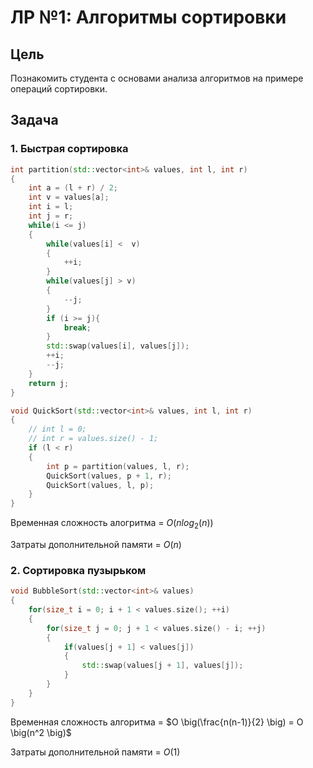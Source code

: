 # ЛР №1: Алгоритмы сортировки

## Цель

Познакомить студента с основами анализа алгоритмов на примере операций
сортировки.

## Задача

### 1. Быстрая сортировка

```C++
int partition(std::vector<int>& values, int l, int r)
{
    int a = (l + r) / 2;
    int v = values[a];
    int i = l;
    int j = r;
    while(i <= j)
    {
        while(values[i] <  v)
        {
            ++i;
        }
        while(values[j] > v)
        {
            --j;
        }
        if (i >= j){
            break;
        }
        std::swap(values[i], values[j]);
        ++i;
        --j;
    }
    return j;   
}

void QuickSort(std::vector<int>& values, int l, int r)
{
    // int l = 0;
    // int r = values.size() - 1;
    if (l < r)
    {
        int p = partition(values, l, r);
        QuickSort(values, p + 1, r);
        QuickSort(values, l, p);
    }
}
```

Временная сложность алогритма = $O \big(n log_2(n)\big)$

Затраты дополнительной памяти = $O\big( n \big)$

### 2. Сортировка пузырьком

```C++
void BubbleSort(std::vector<int>& values)
{
    for(size_t i = 0; i + 1 < values.size(); ++i)
    {
        for(size_t j = 0; j + 1 < values.size() - i; ++j)
        {
            if(values[j + 1] < values[j])
            {
                std::swap(values[j + 1], values[j]);
            }
        }
    }
}
```

Временная сложность алгоритма = $O \big(\frac{n(n-1)}{2} \big) = O \big(n^2 \big)$

Затраты дополнительной памяти = $O(1)$

